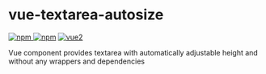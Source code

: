 # vue-textarea-autosize

[![npm](https://img.shields.io/npm/v/vue-textarea-autosize.svg) ![npm](https://img.shields.io/npm/dm/vue-textarea-autosize.svg)](https://www.npmjs.com/package/vue-textarea-autosize)
[![vue2](https://img.shields.io/badge/vue-2.x-brightgreen.svg)](https://vuejs.org/)

Vue component provides textarea with automatically adjustable height and without any wrappers and dependencies
